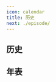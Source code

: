 ```yaml
---
icon: calendar
title: 历史
next: ./episode/
---
```

## <div style class="text-bg-grey"> 历史 <i class="fa-solid fa-calendar" style="color: lightSteelblue"></i></div>

## <div style class="text-bg-white"> 年表 </div>